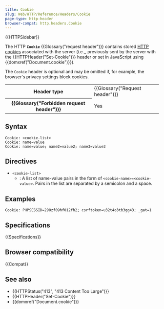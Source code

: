 ```yaml
---
title: Cookie
slug: Web/HTTP/Reference/Headers/Cookie
page-type: http-header
browser-compat: http.headers.Cookie
---
```


{{HTTPSidebar}}

The HTTP **`Cookie`** {{Glossary("request header")}} contains stored [HTTP cookies](/en-US/docs/Web/HTTP/Guides/Cookies) associated with the server (i.e.,, previously sent by the server with the {{HTTPHeader("Set-Cookie")}} header or set in JavaScript using {{domxref("Document.cookie")}}).

The `Cookie` header is optional and may be omitted if, for example, the browser's privacy settings block cookies.

<table class="properties">
  <tbody>
    <tr>
      <th scope="row">Header type</th>
      <td>{{Glossary("Request header")}}</td>
    </tr>
    <tr>
      <th scope="row">{{Glossary("Forbidden request header")}}</th>
      <td>Yes</td>
    </tr>
  </tbody>
</table>

## Syntax

```http
Cookie: <cookie-list>
Cookie: name=value
Cookie: name=value; name2=value2; name3=value3
```

## Directives

- `<cookie-list>`
  - : A list of name-value pairs in the form of `<cookie-name>=<cookie-value>`.
    Pairs in the list are separated by a semicolon and a space.

## Examples

```http
Cookie: PHPSESSID=298zf09hf012fh2; csrftoken=u32t4o3tb3gg43; _gat=1
```

## Specifications

{{Specifications}}

## Browser compatibility

{{Compat}}

## See also

- {{HTTPStatus("413", "413 Content Too Large")}}
- {{HTTPHeader("Set-Cookie")}}
- {{domxref("Document.cookie")}}
